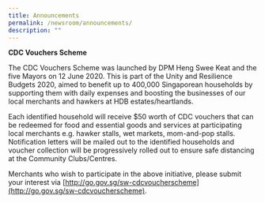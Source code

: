 ```yaml
---
title: Announcements
permalink: /newsroom/announcements/
description: ""
---
```

**CDC Vouchers Scheme**  
  
The CDC Vouchers Scheme was launched by DPM Heng Swee Keat and the five Mayors on 12 June 2020. This is part of the Unity and Resilience Budgets 2020, aimed to benefit up to 400,000 Singaporean households by supporting them with daily expenses and boosting the businesses of our local merchants and hawkers at HDB estates/heartlands.

Each identified household will receive $50 worth of CDC vouchers that can be redeemed for food and essential goods and services at participating local merchants e.g. hawker stalls, wet markets, mom-and-pop stalls. Notification letters will be mailed out to the identified households and voucher collection will be progressively rolled out to ensure safe distancing at the Community Clubs/Centres.

Merchants who wish to participate in the above initiative, please submit your interest via [http://go.gov.sg/sw-cdcvoucherscheme](http://go.gov.sg/sw-cdcvoucherscheme).